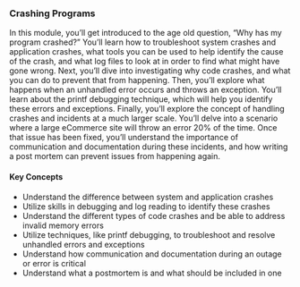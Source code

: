 ### Crashing Programs

In this module, you’ll get introduced to the age old question, “Why has my program crashed?” You’ll learn how to troubleshoot system crashes and application crashes, what tools you can be used to help identify the cause of the crash, and what log files to look at in order to find what might have gone wrong. Next, you’ll dive into investigating why code crashes, and what you can do to prevent that from happening. Then, you’ll explore what happens when an unhandled error occurs and throws an exception. You’ll learn about the printf debugging technique, which will help you identify these errors and exceptions. Finally, you’ll explore the concept of handling crashes and incidents at a much larger scale. You’ll delve into a scenario where a large eCommerce site will throw an error 20% of the time. Once that issue has been fixed, you’ll understand the importance of communication and documentation during these incidents, and how writing a post mortem can prevent issues from happening again.

#### Key Concepts

* Understand the difference between system and application crashes
* Utilize skills in debugging and log reading to identify these crashes
* Understand the different types of code crashes and be able to address invalid memory errors
* Utilize techniques, like printf debugging, to troubleshoot and resolve unhandled errors and exceptions
* Understand how communication and documentation during an outage or error is critical
* Understand what a postmortem is and what should be included in one
